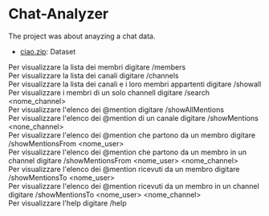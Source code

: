 # Chat-Analyzer

The project was about anayzing a chat data. 
- [ciao.zip](ciao.zip): 
Dataset

Per visualizzare la lista dei membri digitare /members <br/>
Per visualizzare la lista dei canali digitare /channels <br/>
Per visualizzare la lista dei canali e i loro membri appartenti digitare /showall <br/>
Per visualizzare i membri di un solo channell digitare /search <nome_channel> <br/>
Per visualizzare l'elenco dei @mention digitare /showAllMentions <br/>
Per visualizzare l'elenco dei @mention di un canale digitare /showMentions <none_channel> <br/>
Per visualizzare l'elenco dei @mention che partono da un membro digitare /showMentionsFrom <nome_user> <br/>
Per visualizzare l'elenco dei @mention che partono da un membro in un channel digitare /showMentionsFrom <nome_user> <nome_channel> <br/>
Per visualizzare l'elenco dei @mention ricevuti da un membro digitare /showMentionsTo <nome_user> <br/>
Per visualizzare l'elenco dei @mention ricevuti da un membro in un channel digitare /showMentionsTo <nome_user> <nome_channel> <br/>
Per visualizzare l'help digitare /help <br/>


